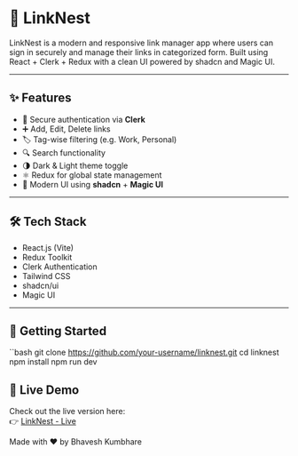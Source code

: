 # 🔗 LinkNest

LinkNest is a modern and responsive link manager app where users can sign in securely and manage their links in categorized form. Built using React + Clerk + Redux with a clean UI powered by shadcn and Magic UI.

---

## ✨ Features

- 🔐 Secure authentication via **Clerk**
- ➕ Add, Edit, Delete links
- 🏷️ Tag-wise filtering (e.g. Work, Personal)
- 🔍 Search functionality
- 🌗 Dark & Light theme toggle
- ⚛️ Redux for global state management
- 🎨 Modern UI using **shadcn** + **Magic UI**

---

## 🛠 Tech Stack

- React.js (Vite)
- Redux Toolkit
- Clerk Authentication
- Tailwind CSS
- shadcn/ui
- Magic UI

---

## 🚀 Getting Started

``bash
git clone https://github.com/your-username/linknest.git
cd linknest
npm install
npm run dev

## 🚀 Live Demo

Check out the live version here:  
👉 [LinkNest - Live](https://link-nest-sigma.vercel.app/)

Made with ❤️ by Bhavesh Kumbhare
